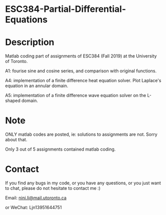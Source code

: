 # ESC384-Partial-Differential-Equations

# Description
Matlab coding part of assignments of ESC384 (Fall 2019) at the University of Toronto. 

A1: fourise sine and cosine series, and comparison with original functions.

A4: implementation of a finite difference heat equation solver.
    Plot Laplace's equation in an annular domain. 

A5: implementation of a finite difference wave equation solver on the L-shaped domain.

# Note
ONLY matlab codes are posted, ie: solutions to assignments are not. Sorry about that.

Only 3 out of 5 assignments contained matlab coding.

# Contact
If you find any bugs in my code, or you have any questions, or you just want to chat, please do not hesitate to contact me :)

Email: nini.li@mail.utoronto.ca

or WeChat: Ljn13951644751
